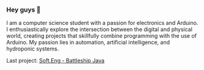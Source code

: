 ### Hey guys 👋

I am a computer science student with a passion for electronics and Arduino. I enthusiastically explore the intersection between the digital and physical world, creating projects that skillfully combine programming with the use of Arduino. My passion lies in automation, artificial intelligence, and hydroponic systems.

Last project: [Soft.Eng - Battleship Java]([https://www.google.com](https://github.com/softeng2223-inf-uniba/progetto2223-thacker))

<!--
**shokk47/shokk47** is a ✨ _special_ ✨ repository because its `README.md` (this file) appears on your GitHub profile.

Here are some ideas to get you started:

- 🔭 I’m currently working on ...
- 🌱 I’m currently learning ...
- 👯 I’m looking to collaborate on ...
- 🤔 I’m looking for help with ...
- 💬 Ask me about ...
- 📫 How to reach me: ...
- 😄 Pronouns: ...
- ⚡ Fun fact: ...
-->
